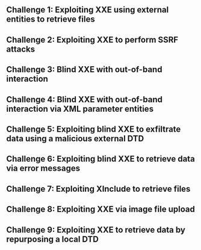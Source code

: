 ## Challenge 1: Exploiting XXE using external entities to retrieve files
## Challenge 2: Exploiting XXE to perform SSRF attacks
## Challenge 3: Blind XXE with out-of-band interaction
## Challenge 4: Blind XXE with out-of-band interaction via XML parameter entities
## Challenge 5: Exploiting blind XXE to exfiltrate data using a malicious external DTD
## Challenge 6: Exploiting blind XXE to retrieve data via error messages
## Challenge 7: Exploiting XInclude to retrieve files
## Challenge 8: Exploiting XXE via image file upload
## Challenge 9: Exploiting XXE to retrieve data by repurposing a local DTD
